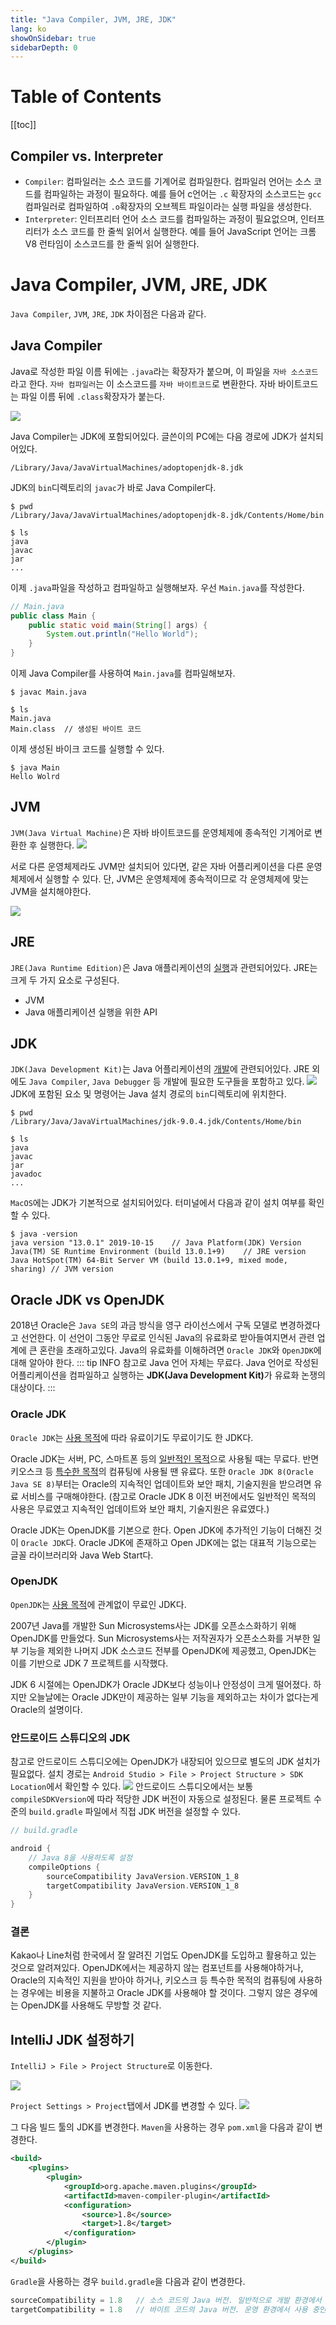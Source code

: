 ```yaml
---
title: "Java Compiler, JVM, JRE, JDK"
lang: ko
showOnSidebar: true
sidebarDepth: 0
---
```


# Table of Contents
[[toc]]

## Compiler vs. Interpreter
- `Compiler`: 컴파일러는 소스 코드를 기계어로 컴파일한다. 컴파일러 언어는 소스 코드를 컴파일하는 과정이 필요하다. 예를 들어 c언어는 `.c` 확장자의 소스코드는 `gcc`컴파일러로 컴파일하여 `.o`확장자의 오브젝트 파일이라는 실행 파일을 생성한다.
- `Interpreter`: 인터프리터 언어 소스 코드를 컴파일하는 과정이 필요없으며, 인터프리터가 소스 코드를 한 줄씩 읽어서 실행한다. 예를 들어 JavaScript 언어는 크롬 V8 런타임이 소스코드를 한 줄씩 읽어 실행한다.

# Java Compiler, JVM, JRE, JDK
`Java Compiler`, `JVM`, `JRE`, `JDK` 차이점은 다음과 같다.

## Java Compiler
Java로 작성한 파일 이름 뒤에는 `.java`라는 확장자가 붙으며, 이 파일을 `자바 소스코드`라고 한다. `자바 컴파일러`는 이 소스코드를 `자바 바이트코드`로 변환한다. 자바 바이트코드는 파일 이름 뒤에 `.class`확장자가 붙는다.

![](./180102_java_compiler_jvm_jre_jdk/1.png)

Java Compiler는 JDK에 포함되어있다. 글쓴이의 PC에는 다음 경로에 JDK가 설치되어있다.
```
/Library/Java/JavaVirtualMachines/adoptopenjdk-8.jdk
```
JDK의 `bin`디렉토리의 `javac`가 바로 Java Compiler다.
``` shellsession{6}
$ pwd
/Library/Java/JavaVirtualMachines/adoptopenjdk-8.jdk/Contents/Home/bin

$ ls
java
javac
jar
...
```
이제 `.java`파일을 작성하고 컴파일하고 실행해보자. 우선 `Main.java`를 작성한다.
``` java 
// Main.java
public class Main {
	public static void main(String[] args) {
		System.out.println("Hello World");
	}
} 
```
이제 Java Compiler를 사용하여 `Main.java`를 컴파일해보자.
``` shellsession
$ javac Main.java

$ ls
Main.java   
Main.class  // 생성된 바이트 코드
```
이제 생성된 바이크 코드를 실행할 수 있다.
``` shellsession
$ java Main
Hello Wolrd
```

## JVM
`JVM(Java Virtual Machine)`은 자바 바이트코드를 운영체제에 종속적인 기계어로 변환한 후 실행한다.
![](./180102_java_compiler_jvm_jre_jdk/2.png)

서로 다른 운영체제라도 JVM만 설치되어 있다면, 같은 자바 어플리케이션을 다른 운영체제에서 실행할 수 있다. 단, JVM은 운영체제에 종속적이므로 각 운영체제에 맞는 JVM을 설치해야한다.

![](./180102_java_compiler_jvm_jre_jdk/3.png)

## JRE
`JRE(Java Runtime Edition)`은 Java 애플리케이션의 <u>실행</u>과 관련되어있다. JRE는 크게 두 가지 요소로 구성된다.
- JVM
- Java 애플리케이션 실행을 위한 API

## JDK
`JDK(Java Development Kit)`는 Java 어플리케이션의 <u>개발</u>에 관련되어있다. JRE 외에도 `Java Compiler`, `Java Debugger` 등 개발에 필요한 도구들을 포함하고 있다.
![](./180102_java_compiler_jvm_jre_jdk/4.png)
JDK에 포함된 요소 및 명령어는 Java 설치 경로의 `bin`디렉토리에 위치한다.
``` shellsession
$ pwd
/Library/Java/JavaVirtualMachines/jdk-9.0.4.jdk/Contents/Home/bin

$ ls 
java
javac
jar
javadoc
...
```

`MacOS`에는 JDK가 기본적으로 설치되어있다. 터미널에서 다음과 같이 설치 여부를 확인할 수 있다.
``` shellsession
$ java -version
java version "13.0.1" 2019-10-15    // Java Platform(JDK) Version
Java(TM) SE Runtime Environment (build 13.0.1+9)    // JRE version
Java HotSpot(TM) 64-Bit Server VM (build 13.0.1+9, mixed mode, sharing) // JVM version
```

## Oracle JDK vs OpenJDK
2018년 Oracle은 `Java SE`의 과금 방식을 영구 라이선스에서 구독 모델로 변경하겠다고 선언한다. 이 선언이 그동안 무료로 인식된 Java의 유료화로 받아들여지면서 관련 업계에 큰 혼란을 초래하고있다. Java의 유료화를 이해하려면 `Oracle JDK`와 `OpenJDK`에 대해 알아야 한다.
::: tip INFO
참고로 Java 언어 자체는 무료다. Java 언어로 작성된 어플리케이션을 컴파일하고 실행하는 <b>JDK(Java Development Kit)</b>가 유료화 논쟁의 대상이다.
:::

### Oracle JDK
`Oracle JDK`는 <u>사용 목적</u>에 따라 유료이기도 무료이기도 한 JDK다.

Oracle JDK는 서버, PC, 스마트폰 등의 <u>일반적인 목적</u>으로 사용될 때는 무료다. 반면 키오스크 등 <u>특수한 목적</u>의 컴퓨팅에 사용될 땐 유료다. 또한 `Oracle JDK 8(Oracle Java SE 8)`부터는 Oracle의 지속적인 업데이트와 보안 패치, 기술지원을 받으려면 유료 서비스를 구매해야한다. (참고로 Oracle JDK 8 이전 버전에서도 일반적인 목적의 사용은 무료였고 지속적인 업데이트와 보안 패치, 기술지원은 유료였다.)

Oracle JDK는 OpenJDK를 기본으로 한다. Open JDK에 추가적인 기능이 더해진 것이 `Oracle JDK`다. Oracle JDK에 존재하고 Open JDK에는 없는 대표적 기능으로는 글꼴 라이브러리와 Java Web Start다.


### OpenJDK
`OpenJDK`는 <u>사용 목적</u>에 관계없이 무료인 JDK다. 

2007년 Java를 개발한 Sun Microsystems사는 JDK를 오픈소스화하기 위해 OpenJDK를 만들었다. Sun Microsystems사는 저작권자가 오픈소스화를 거부한 일부 기능을 제외한 나머지 JDK 소스코드 전부를 OpenJDK에 제공했고, OpenJDK는 이를 기반으로 JDK 7 프로젝트를 시작했다.

JDK 6 시절에는 OpenJDK가 Oracle JDK보다 성능이나 안정성이 크게 떨어졌다. 하지만 오늘날에는 Oracle JDK만이 제공하는 일부 기능을 제외하고는 차이가 없다는게 Oracle의 설명이다. 

### 안드로이드 스튜디오의 JDK
참고로 안드로이드 스튜디오에는 OpenJDK가 내장되어 있으므로 별도의 JDK 설치가 필요없다. 설치 경로는 `Android Studio > File > Project Structure > SDK Location`에서 확인할 수 있다.
![](./180102_java_compiler_jvm_jre_jdk/5.png)
안드로이드 스튜디오에서는 보통 `compileSDKVersion`에 따라 적당한 JDK 버전이 자동으로 설정된다. 물론 프로젝트 수준의 `build.gradle` 파일에서 직접 JDK 버전을 설정할 수 있다.

```groovy
// build.gradle

android {
    // Java 8을 사용하도록 설정
    compileOptions {
        sourceCompatibility JavaVersion.VERSION_1_8
        targetCompatibility JavaVersion.VERSION_1_8
    }
}
```

### 결론
Kakao나 Line처럼 한국에서 잘 알려진 기업도 OpenJDK를 도입하고 활용하고 있는 것으로 알려져있다. OpenJDK에서는 제공하지 않는 컴포넌트를 사용해야하거나, Oracle의 지속적인 지원을 받아야 하거나, 키오스크 등 특수한 목적의 컴퓨팅에 사용하는 경우에는 비용을 지불하고 Oracle JDK를 사용해야 할 것이다. 그렇지 않은 경우에는 OpenJDK를 사용해도 무방할 것 같다.

## IntelliJ JDK 설정하기
`IntelliJ > File > Project Structure`로 이동한다.

![](./180102_java_compiler_jvm_jre_jdk/6.png)

`Project Settings > Project`탭에서 JDK를 변경할 수 있다.
![](./180102_java_compiler_jvm_jre_jdk/7.png)

그 다음 빌드 툴의 JDK를 변경한다. `Maven`을 사용하는 경우 `pom.xml`을 다음과 같이 변경한다.
``` xml
<build>
    <plugins>
        <plugin>
            <groupId>org.apache.maven.plugins</groupId> 
            <artifactId>maven-compiler-plugin</artifactId> 
            <configuration> 
                <source>1.8</source> 
                <target>1.8</target> 
            </configuration>
        </plugin>
    </plugins>
</build>
```
`Gradle`을 사용하는 경우 `build.gradle`을 다음과 같이 변경한다.
``` groovy 
sourceCompatibility = 1.8   // 소스 코드의 Java 버전. 일반적으로 개발 환경에서 사용 중인 JDK의 버전과 일치시킨다.
targetCompatibility = 1.8   // 바이트 코드의 Java 버전. 운영 환경에서 사용 중인 JDK의 버전과 일치시킨다.
``` 